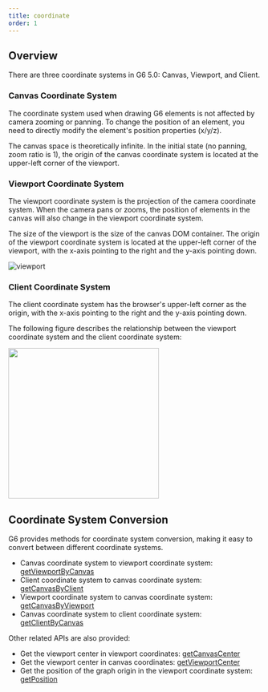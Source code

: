 ```yaml
---
title: coordinate
order: 1
---
```


## Overview

There are three coordinate systems in G6 5.0: Canvas, Viewport, and Client.

### Canvas Coordinate System

The coordinate system used when drawing G6 elements is not affected by camera zooming or panning. To change the position of an element, you need to directly modify the element's position properties (x/y/z).

The canvas space is theoretically infinite. In the initial state (no panning, zoom ratio is 1), the origin of the canvas coordinate system is located at the upper-left corner of the viewport.

### Viewport Coordinate System

The viewport coordinate system is the projection of the camera coordinate system. When the camera pans or zooms, the position of elements in the canvas will also change in the viewport coordinate system.

The size of the viewport is the size of the canvas DOM container. The origin of the viewport coordinate system is located at the upper-left corner of the viewport, with the x-axis pointing to the right and the y-axis pointing down.

![viewport](https://developer.mozilla.org/en-US/Web/API/Canvas_API/Tutorial/Drawing_shapes/canvas_default_grid.png)

### Client Coordinate System

The client coordinate system has the browser's upper-left corner as the origin, with the x-axis pointing to the right and the y-axis pointing down.

The following figure describes the relationship between the viewport coordinate system and the client coordinate system:

<img width="300" src="https://mdn.alipayobjects.com/huamei_qa8qxu/afts/img/A*HOcfToHFDIYAAAAAAAAAAAAADmJ7AQ/original" />

## Coordinate System Conversion

G6 provides methods for coordinate system conversion, making it easy to convert between different coordinate systems.

- Canvas coordinate system to viewport coordinate system: [getViewportByCanvas](/en/api/graph/method#graphgetviewportbycanvaspoint)
- Client coordinate system to canvas coordinate system: [getCanvasByClient](/en/api/graph/method#graphgetcanvasbyclientpoint)
- Viewport coordinate system to canvas coordinate system: [getCanvasByViewport](/en/api/graph/method#graphgetcanvasbyviewportpoint)
- Canvas coordinate system to client coordinate system: [getClientByCanvas](/en/api/graph/method#graphgetclientbycanvaspoint)

Other related APIs are also provided:

- Get the viewport center in viewport coordinates: [getCanvasCenter](/en/api/graph/method#graphgetcanvascenter)
- Get the viewport center in canvas coordinates: [getViewportCenter](/en/api/graph/method#graphgetviewportcenter)
- Get the position of the graph origin in the viewport coordinate system: [getPosition](/en/api/graph/method#graphgetposition)



